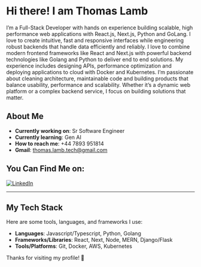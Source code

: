 # Hi there! I am Thomas Lamb

I’m a Full-Stack Developer with hands on experience building scalable, high performance
web applications with React.js, Next.js, Python and GoLang. I love to create intuitive, fast and
responsive interfaces while engineering robust backends that handle data efficiently and reliably.
I love to combine modern frontend frameworks like React and Next.js with powerful backend
technologies like Golang and Python to deliver end to end solutions. My experience includes
designing APIs, performance optimization and deploying applications to cloud with Docker and
Kubernetes. I’m passionate about cleaning architecture, maintainable code and building products
that balance usability, performance and scalability. Whether it’s a dynamic web platform or a
complex backend service, I focus on building solutions that matter.

## About Me
- **Currently working on**: Sr Software Engineer
- **Currently learning**: Gen AI
- **How to reach me**: +44 7893 951814
- **Gmail**: thomas.lamb.tech@gmail.com

## You Can Find Me on:
<div align="left">

[![LinkedIn](https://img.shields.io/badge/linkedin-royalblue?style=for-the-badge&logo=linkedin&logoColor=white)](https://www.linkedin.com/in/thomas-lamb-5a83b6390/)
</div>

---

## My Tech Stack
Here are some tools, languages, and frameworks I use:
- **Languages**: Javascript/Typescript, Python, Golang
- **Frameworks/Libraries**: React, Next, Node, MERN, Django/Flask
- **Tools/Platforms**: Git, Docker, AWS, Kubernetes

Thanks for visiting my profile! 🚀
